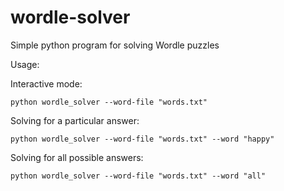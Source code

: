 # wordle-solver
Simple python program for solving Wordle puzzles

Usage:

Interactive mode:

`python wordle_solver --word-file "words.txt"`

Solving for a particular answer:

`python wordle_solver --word-file "words.txt" --word "happy"`

Solving for all possible answers:

`python wordle_solver --word-file "words.txt" --word "all"`
